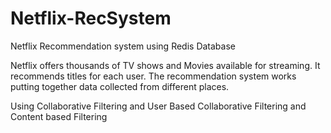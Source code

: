 # Netflix-RecSystem
Netflix Recommendation system using Redis Database


Netflix offers thousands of TV shows and Movies available for streaming. It recommends titles for each user. The recommendation system works putting together data collected from different places. 

Using Collaborative Filtering and User Based Collaborative Filtering and Content based Filtering
